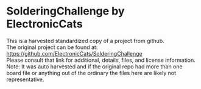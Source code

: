
# SolderingChallenge by ElectronicCats  
This is a harvested standardized copy of a project from github.  
The original project can be found at:  
https://github.com/ElectronicCats/SolderingChallenge  
Please consult that link for additional, details, files, and license information.  
Note: It was auto harvested and if the original repo had more than one board file or anything out of the ordinary the files here are likely not representative.  
    